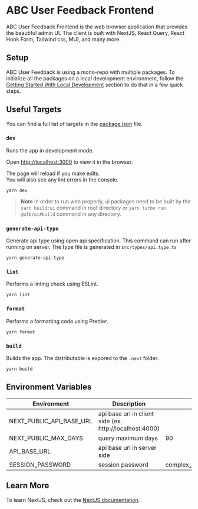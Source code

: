 # ABC User Feedback Frontend

ABC User Feedback Frontend is the web browser application that provides the beautiful admin UI. The client is built with NextJS, React Query, React Hook Form, Tailwind css, MUI, and many more.

## Setup

ABC User Feedback is using a mono-repo with multiple packages. To initialize all the packages on a local development environment, follow the [Getting Started With Local Development](/README.md#getting-started-with-local-development) section to do that in a few quick steps.

## Useful Targets

You can find a full list of targets in the [package.json](./package.json) file.

### `dev`

Runs the app in development mode.

Open [http://localhost:3000](http://localhost:3000) to view it in the browser.

The page will reload if you make edits.<br />
You will also see any lint errors in the console.

```
yarn dev
```

> **Note**
> In order to run web properly, ui packages need to be built by the
> `yarn build:ui` command in root directory or `yarn turbo run @ufb/ui#build` command in any directory.

### `generate-api-type`

Generate api type using open api specification. This command can run after running on server. The type file is generated in `src/types/api.type.ts`

```
yarn generate-api-type
```

### `lint`

Performs a linting check using ESLint.

```
yarn lint
```

### `format`

Performs a formatting code using Prettier.

```
yarn format
```

### `build`

Builds the app. The distributable is expored to the `.next` folder.

```
yarn build
```

## Environment Variables

| Environment              | Description                                             | Default Value                                |
| ------------------------ | ------------------------------------------------------- | -------------------------------------------- |
| NEXT_PUBLIC_API_BASE_URL | api base url in client side (ex. http://localhost:4000) |                                              |
| NEXT_PUBLIC_MAX_DAYS     | query maximum days                                      | 90                                           |
| API_BASE_URL             | api base url in server side                             |                                              |
| SESSION_PASSWORD         | session password                                        | complex_password_at_least_32_characters_long |

## Learn More

To learn NextJS, check out the [NextJS documentation](https://nextjs.org/).
